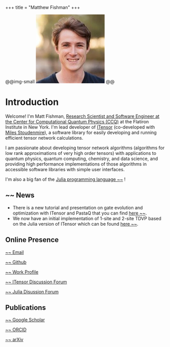 +++
title = "Matthew Fishman"
+++

@@img-small ![](assets/Matthew-Fishman-Medium.jpg) @@

# Introduction

Welcome! I'm Matt Fishman,
[Research Scientist and Software Engineer at the Center for Computational Quantum Physics (CCQ)](https://www.simonsfoundation.org/people/matthew-fishman)
at the Flatiron Institute in New York.
I'm lead developer of
[ITensor](https://itensor.org) (co-developed with [Miles Stoudenmire](https://itensor.org/miles)),
a software library for easily developing and running efficient tensor
network calculations.

I am passionate about developing tensor network algorithms
(algorithms for low rank approximations of very high order tensors)
with applications to quantum physics, quantum computing,
chemistry, and data science, and providing high performance implementations of those
algorithms in accessible software libraries with simple user interfaces.

I'm also a big fan of the
[Julia programming language ~~~<i class="fas fa-external-link-alt"></i>~~~](https://julialang.org/)
!

## ~~~<i class="fas fa-newspaper"></i>~~~ News

- There is a new tutorial and presentation on gate evolution and optimization with ITensor and PastaQ that you can find [here ~~~<i class="fas fa-external-link-alt"></i>~~~](https://github.com/mtfishman/ITensorTutorials.jl/).
- We now have an initial implementation of 1-site and 2-site TDVP based on the Julia version of ITensor which can be found [here ~~~<i class="fas fa-external-link-alt"></i>~~~](https://github.com/mtfishman/ITensorTDVP.jl/).

## Online Presence

[~~~<i class="fas fa-envelope"></i>~~~ Email](mailto:mfishman@flatironinstitute.org)

[~~~<i class="fab fa-github"></i>~~~ Github](https://github.com/mtfishman)

[~~~<i class="fas fa-building"></i>~~~ Work Profile](https://www.simonsfoundation.org/people/matthew-fishman)

[~~~<i class="fab fa-discourse"></i>~~~ ITensor Discussion Forum](https://itensor.discourse.group)

[~~~<i class="fab fa-discourse"></i>~~~ Julia Disussion Forum](https://discourse.julialang.org/u/mtfishman/summary)

## Publications

[~~~<i class="ai ai-google-scholar"></i>~~~ Google Scholar](https://scholar.google.com/citations?user=SMjCBTsAAAAJ&hl=en)

[~~~<i class="ai ai-orcid"></i>~~~ ORCID](https://orcid.org/0009-0008-5147-9169)

[~~~<i class="ai ai-arxiv"></i>~~~ arXiv](https://arxiv.org/a/fishman_m_1.html)
